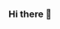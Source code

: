 ### Hi there 👋

<!--
**saramazal/saramazal** is a ✨ _special_ ✨ repository because its `README.md` (this file) appears on your GitHub profile.



- 🔭 I’m currently working on my Portfolio.
- 🌱 I’m currently learning JavaScript and React.

- 🤔 I’m looking for help with ...
- 💬 Ask me about ...

